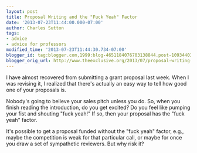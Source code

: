 ```yaml
---
layout: post
title: Proposal Writing and the "Fuck Yeah" Factor
date: '2013-07-23T11:44:00.000-07:00'
author: Charles Sutton
tags: 
- advice
- advice for professors
modified_time: '2013-07-23T11:44:30.734-07:00'
blogger_id: tag:blogger.com,1999:blog-4651184076703138844.post-1093440389780365957
blogger_orig_url: http://www.theexclusive.org/2013/07/proposal-writing-and-fuck-yeah-factor.html
---
```

I have almost recovered from submitting a grant proposal last week. When I was revising it, I realized that there's actually an easy way to tell how good one of your proposals is.

Nobody's going to believe your sales pitch unless you do. So, when you finish reading the introduction, do you get excited? Do you feel like pumping your fist and shouting "fuck yeah!" If so, then your proposal has the "fuck yeah" factor.

It's possible to get a proposal funded without the "fuck yeah" factor, e.g., maybe the competition is weak for that particular call, or maybe for once you draw a set of sympathetic reviewers. But why risk it?

